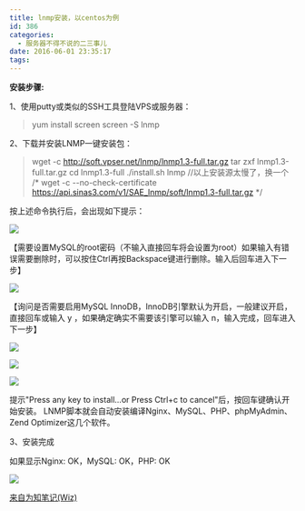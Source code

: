 ```yaml
---
title: lnmp安装，以centos为例
id: 386
categories:
  - 服务器不得不说的二三事儿
date: 2016-06-01 23:35:17
tags:
---
```


**安装步骤:**

1、使用putty或类似的SSH工具登陆VPS或服务器：

> yum install screen
> screen -S lnmp

2、下载并安装LNMP一键安装包：

<!--more-->
> wget -c http://soft.vpser.net/lnmp/lnmp1.3-full.tar.gz
> tar zxf lnmp1.3-full.tar.gz
> cd lnmp1.3-full
> ./install.sh lnmp
> //以上安装源太慢了，换一个
> /*
> wget -c --no-check-certificate https://api.sinas3.com/v1/SAE_lnmp/soft/lnmp1.3-full.tar.gz
> */

按上述命令执行后，会出现如下提示：

![](http://youthliuxi.cn/wp-content/uploads/2016/06/ad70d9911bf864dfada5de73ce10f375_lnmp-1.3-install-1.png)

【需要设置MySQL的root密码（不输入直接回车将会设置为root）如果输入有错误需要删除时，可以按住Ctrl再按Backspace键进行删除。输入后回车进入下一步】

![](http://youthliuxi.cn/wp-content/uploads/2016/06/ad70d9911bf864dfada5de73ce10f375_lnmp-1.3-install-2.png)

【询问是否需要启用MySQL InnoDB，InnoDB引擎默认为开启，一般建议开启，直接回车或输入 y ，如果确定确实不需要该引擎可以输入 n，输入完成，回车进入下一步】

![](http://youthliuxi.cn/wp-content/uploads/2016/06/ad70d9911bf864dfada5de73ce10f375_lnmp-1.3-install-3.png)

![](http://youthliuxi.cn/wp-content/uploads/2016/06/ad70d9911bf864dfada5de73ce10f375_lnmp-1.3-install-4.png)

![](http://youthliuxi.cn/wp-content/uploads/2016/06/ad70d9911bf864dfada5de73ce10f375_lnmp-1.3-install-5.png)

提示"Press any key to install...or Press Ctrl+c to cancel"后，按回车键确认开始安装。
LNMP脚本就会自动安装编译Nginx、MySQL、PHP、phpMyAdmin、Zend Optimizer这几个软件。

3、安装完成

如果显示Nginx: OK，MySQL: OK，PHP: OK

![](http://youthliuxi.cn/wp-content/uploads/2016/06/ad70d9911bf864dfada5de73ce10f375_lnmp-1.3-install-sucess.png)

[来自为知笔记(Wiz)](http://www.wiz.cn/i/d15372b9 "来自为知笔记(Wiz)")